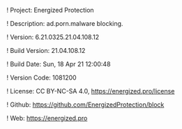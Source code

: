 ! Project: Energized Protection

! Description: ad.porn.malware blocking.

! Version: 6.21.0325.21.04.108.12

! Build Version: 21.04.108.12

! Build Date: Sun, 18 Apr 21 12:00:48

! Version Code: 1081200

! License: CC BY-NC-SA 4.0, https://energized.pro/license

! Github: https://github.com/EnergizedProtection/block

! Web: https://energized.pro
